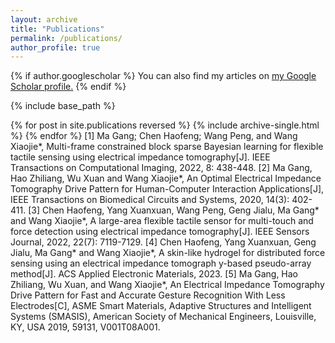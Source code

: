 ```yaml
---
layout: archive
title: "Publications"
permalink: /publications/
author_profile: true
---
```


{% if author.googlescholar %}
  You can also find my articles on <u><a href="{{author.googlescholar}}">my Google Scholar profile</a>.</u>
{% endif %}

{% include base_path %}

{% for post in site.publications reversed %}
  {% include archive-single.html %}
{% endfor %}
[1] Ma Gang; Chen Haofeng; Wang Peng, and Wang Xiaojie*, Multi-frame constrained block sparse Bayesian learning for flexible tactile sensing using electrical impedance tomography[J]. IEEE Transactions on Computational Imaging, 2022, 8: 438-448.
[2] Ma Gang, Hao Zhiliang, Wu Xuan and Wang Xiaojie*, An Optimal Electrical Impedance Tomography Drive Pattern for Human-Computer Interaction Applications[J], IEEE Transactions on Biomedical Circuits and Systems, 2020, 14(3): 402-411.
[3] Chen Haofeng, Yang Xuanxuan, Wang Peng, Geng Jialu, Ma Gang* and Wang Xiaojie*, A large-area flexible tactile sensor for multi-touch and force detection using electrical impedance tomography[J]. IEEE Sensors Journal, 2022, 22(7): 7119-7129.
[4] Chen Haofeng, Yang Xuanxuan, Geng Jialu, Ma Gang* and Wang Xiaojie*, A skin-like hydrogel for distributed force sensing using an electrical impedance tomograph y-based pseudo-array method[J]. ACS Applied Electronic Materials, 2023.
[5] Ma Gang, Hao Zhiliang, Wu Xuan, and Wang Xiaojie*, An Electrical Impedance Tomography Drive Pattern for Fast and Accurate Gesture Recognition With Less Electrodes[C], ASME Smart Materials, Adaptive Structures and Intelligent Systems (SMASIS), American Society of Mechanical Engineers, Louisville, KY, USA 2019, 59131, V001T08A001. 

